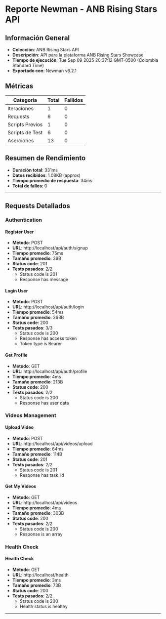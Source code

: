 # Reporte Newman - ANB Rising Stars API

## Información General

- **Colección**: ANB Rising Stars API
- **Descripción**: API para la plataforma ANB Rising Stars Showcase
- **Tiempo de ejecución**: Tue Sep 09 2025 20:37:12 GMT-0500 (Colombia Standard Time)
- **Exportado con**: Newman v6.2.1

## Métricas

| Categoría | Total | Fallidos |
|-----------|-------|----------|
| Iteraciones | 1 | 0 |
| Requests | 6 | 0 |
| Scripts Previos | 1 | 0 |
| Scripts de Test | 6 | 0 |
| Aserciones | 13 | 0 |

## Resumen de Rendimiento

- **Duración total**: 331ms
- **Datos recibidos**: 1.08KB (approx)
- **Tiempo promedio de respuesta**: 34ms
- **Total de fallos**: 0

---

## Requests Detallados

### Authentication

#### Register User
- **Método**: POST
- **URL**: http://localhost/api/auth/signup
- **Tiempo promedio**: 75ms
- **Tamaño promedio**: 39B
- **Status code**: 201
- **Tests pasados**: 2/2
  - Status code is 201
  - Response has message

#### Login User
- **Método**: POST
- **URL**: http://localhost/api/auth/login
- **Tiempo promedio**: 54ms
- **Tamaño promedio**: 363B
- **Status code**: 200
- **Tests pasados**: 3/3
  - Status code is 200
  - Response has access token
  - Token type is Bearer

#### Get Profile
- **Método**: GET
- **URL**: http://localhost/api/auth/profile
- **Tiempo promedio**: 4ms
- **Tamaño promedio**: 213B
- **Status code**: 200
- **Tests pasados**: 2/2
  - Status code is 200
  - Response has user data

### Videos Management

#### Upload Video
- **Método**: POST
- **URL**: http://localhost/api/videos/upload
- **Tiempo promedio**: 64ms
- **Tamaño promedio**: 114B
- **Status code**: 201
- **Tests pasados**: 2/2
  - Status code is 201
  - Response has task_id

#### Get My Videos
- **Método**: GET
- **URL**: http://localhost/api/videos
- **Tiempo promedio**: 4ms
- **Tamaño promedio**: 303B
- **Status code**: 200
- **Tests pasados**: 2/2
  - Status code is 200
  - Response is an array

### Health Check

#### Health Check
- **Método**: GET
- **URL**: http://localhost/health
- **Tiempo promedio**: 3ms
- **Tamaño promedio**: 73B
- **Status code**: 200
- **Tests pasados**: 2/2
  - Status code is 200
  - Health status is healthy

---


